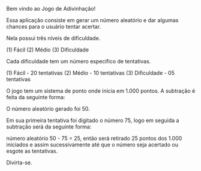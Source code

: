 Bem vindo ao Jogo de Adivinhação!

Essa aplicação consiste em gerar um número aleatório e dar algumas chances para o usuário tentar acertar.

Nela possui três níveis de dificuldade.

(1) Fácil (2) Médio (3) Dificuldade

Cada dificuldade tem um número específico de tentativas.

(1) Fácil - 20 tentativas (2) Médio - 10 tentativas (3) Dificuldade - 05 tentativas

O jogo tem um sistema de ponto onde inicia em 1.000 pontos. A subtração é feita da seguinte forma:

O número aleatório gerado foi 50.

Em sua primeira tentativa foi digitado o número 75, logo em seguida a subtração será da seguinte forma:

número aleatório 50 - 75 = 25, então será retirado 25 pontos dos 1.000 iniciados e assim sucessivamente até que o número seja acertado ou esgote as tentativas.

Divirta-se.
